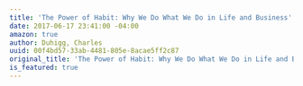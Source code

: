 ```yaml
---
title: 'The Power of Habit: Why We Do What We Do in Life and Business'
date: 2017-06-17 23:41:00 -04:00
amazon: true
author: Duhigg, Charles
uuid: 00f4bd57-33ab-4481-805e-8acae5ff2c87
original_title: 'The Power of Habit: Why We Do What We Do in Life and Business'
is_featured: true
---
```


